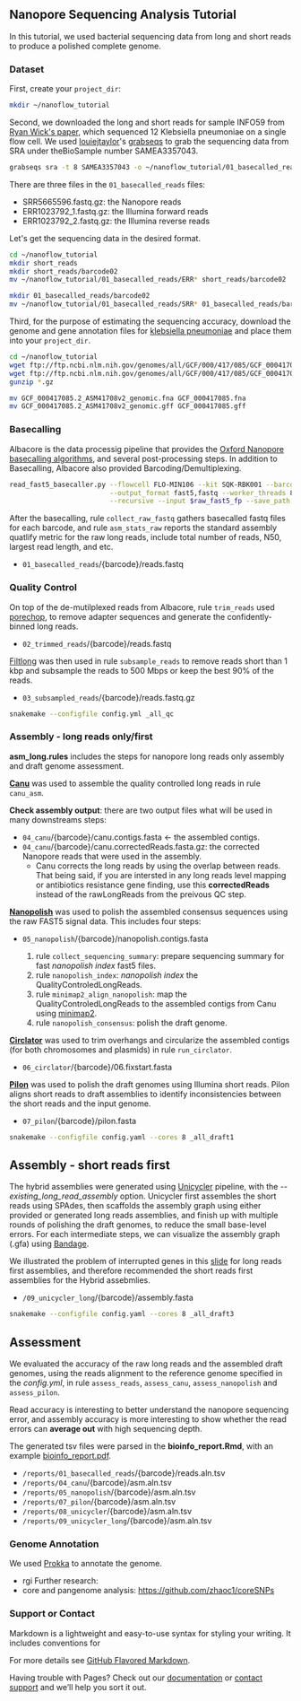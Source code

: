## Nanopore Sequencing Analysis Tutorial

In this tutorial, we used bacterial sequencing data from long and short reads to produce a polished complete genome. 

### Dataset

First, create your `project_dir`:
  ```bash
  mkdir ~/nanoflow_tutorial
  ```
Second, we downloaded the long and short reads for sample INFO59 from [Ryan Wick's paper](https://www.ncbi.nlm.nih.gov/pubmed/29177090), which sequenced 12 Klebsiella pneumoniae on a single flow cell. We used [louiejtaylor](https://github.com/louiejtaylor)'s [grabseqs](https://github.com/louiejtaylor/grabseqs) to grab the sequencing data from SRA under theBioSample number SAMEA3357043.
  ```bash
  grabseqs sra -t 8 SAMEA3357043 -o ~/nanoflow_tutorial/01_basecalled_reads
  ```

There are three files in the `01_basecalled_reads` files:
- SRR5665596.fastq.gz: the Nanopore reads
- ERR1023792_1.fastq.gz: the Illumina forward reads
- ERR1023792_2.fastq.gz: the Illumina reverse reads

Let's get the sequencing data in the desired format.

  ```bash
  cd ~/nanoflow_tutorial
  mkdir short_reads
  mkdir short_reads/barcode02
  mv ~/nanoflow_tutorial/01_basecalled_reads/ERR* short_reads/barcode02
  
  mkdir 01_basecalled_reads/barcode02
  mv ~/nanoflow_tutorial/01_basecalled_reads/SRR* 01_basecalled_reads/barcode02
  ```
  

Third, for the purpose of estimating the sequencing accuracy, download the genome and gene annotation files for [klebsiella pneumoniae](https://www.ncbi.nlm.nih.gov/genome/?term=Klebsiella%20pneumoniae) and place them into your `project_dir`.
  ```bash
  cd ~/nanoflow_tutorial
  wget ftp://ftp.ncbi.nlm.nih.gov/genomes/all/GCF/000/417/085/GCF_000417085.2_ASM41708v2/GCF_000417085.2_ASM41708v2_genomic.fna.gz
  wget ftp://ftp.ncbi.nlm.nih.gov/genomes/all/GCF/000/417/085/GCF_000417085.2_ASM41708v2/GCF_000417085.2_ASM41708v2_genomic.gff.gz
  gunzip *.gz
  
  mv GCF_000417085.2_ASM41708v2_genomic.fna GCF_000417085.fna
  mv GCF_000417085.2_ASM41708v2_genomic.gff GCF_000417085.gff
  ```
  

### Basecalling

Albacore is the data processig pipeline that provides the [Oxford Nanopore basecalling algorithms](https://nanoporetech.com/analyse), and several post-processing steps. In addition to Basecalling, Albacore also provided Barcoding/Demultiplexing. 
  ```bash
  read_fast5_basecaller.py --flowcell FLO-MIN106 --kit SQK-RBK001 --barcoding \
                           --output_format fast5,fastq --worker_threads 8 \
                           --recursive --input $raw_fast5_fp --save_path $basecalled_fast5_fp
  ```

After the basecalling, rule `collect_raw_fastq` gathers basecalled fastq files for each barcode, and rule `asm_stats_raw` reports the standard assembly quatlify metric for the raw long reads, include total number of reads, N50, largest read length, and etc.

- `01_basecalled_reads`/{barcode}/reads.fastq

### Quality Control

On top of the de-mutilplexed reads from Albacore, rule `trim_reads` used [porechop](https://github.com/rrwick/Porechop), to remove adapter sequences and generate the confidently-binned long reads. 
- `02_trimmed_reads`/{barcode}/reads.fastq


[Filtlong](https://github.com/rrwick/Filtlong) was then used in rule `subsample_reads` to remove reads short than 1 kbp and subsample the reads to 500 Mbps or keep the best 90% of the reads.

-  `03_subsampled_reads`/{barcode}/reads.fastq.gz

  ```bash
  snakemake --configfile config.yml _all_qc
  ```

### Assembly - long reads only/first

**asm_long.rules** includes the steps for nanopore long reads only assembly and draft genome assessment.

**[Canu](http://canu.readthedocs.io/en/latest/quick-start.html)** was used to assemble the quality controlled long reads in rule `canu_asm`.

**Check assembly output**: there are two output files what will be used in many downstreams steps:

- `04_canu`/{barcode}/canu.contigs.fasta <- the assembled contigs.
- `04_canu`/{barcode}/canu.correctedReads.fasta.gz: the corrected Nanopore reads that were used in the assembly.
  - Canu corrects the long reads by using the overlap between reads. That being said, if you are intersted in any long reads level mapping or antibiotics resistance gene finding, use this **correctedReads** instead of the rawLongReads from the preivous QC step.
  
  
**[Nanopolish](http://nanopolish.readthedocs.io/en/latest/installation.html#installing-a-particular-release)** was used to polish the assembled consensus sequences using the raw FAST5 signal data. This includes four steps: 

- `05_nanopolish`/{barcode}/nanopolish.contigs.fasta

  1. rule `collect_sequencing_summary`: prepare sequencing summary for fast *nanopolish index* fast5 files.
  2. rule `nanopolish_index`: *nanopolish index* the QualityControledLongReads.
  3. rule  `minimap2_align_nanopolish`: map the QualityControledLongReads to the assembled contigs from Canu using [minimap2](https://github.com/lh3/minimap2).
  4. rule `nanopolish_consensus`: polish the draft genome.
 
 
**[Circlator](https://github.com/sanger-pathogens/circlator/wiki/Brief-instructions)** was used to trim overhangs and circularize the assembled contigs (for both chromosomes and plasmids) in rule `run_circlator`.
-  `06_circlator`/{barcode}/06.fixstart.fasta


**[Pilon](https://github.com/broadinstitute/pilon/wiki)** was used to polish the draft genomes using Illumina short reads. Pilon aligns short reads to draft assemblies to identify inconsistencies between the short reads and the input genome.

- `07_pilon`/{barcode}/pilon.fasta

```bash
snakemake --configfile config.yaml --cores 8 _all_draft1
```


## Assembly - short reads first

The hybrid assemblies were generated using [Unicycler](https://github.com/rrwick/Unicycler) pipeline, with the *--existing_long_read_assembly* option. Unicycler first assembles the short reads using SPAdes, then scaffolds the assembly graph using either provided or generated long reads assemblies, and finish up with multiple rounds of polishing the draft genomes, to reduce the small base-level errors. For each intermediate steps, we can visualize the assembly graph (.gfa) using [Bandage](https://github.com/rrwick/Bandage).


We illustrated the problem of interrupted genes in this [slide](https://github.com/zhaoc1/nanoflow/blob/master/demo_interruptted_genes.pdf) for long reads first assemblies, and therefore recommended the short reads first assemblies for the Hybrid assebmlies.

- `/09_unicycler_long`/{barcode}/assembly.fasta

```bash
snakemake --configfile config.yaml --cores 8 _all_draft3
```

   
   
## Assessment

We evaluated the accuracy of the raw long reads and the assembled draft genomes, using the reads alignment to the reference genome specified in the *config.yml*, in rule `assess_reads`, `assess_canu`, `assess_nanopolish` and `assess_pilon`.

Read accuracy is interesting to better understand the nanopore sequencing error, and assembly accuracy is more interesting to show whether the read errors can **average out** with high sequencing depth.

The generated tsv files were parsed in the **bioinfo_report.Rmd**, with an example [bioinfo_report.pdf](https://github.com/zhaoc1/nanoflow/blob/master/bioinfo_report.pdf). 

- `/reports/01_basecalled_reads`/{barcode}/reads.aln.tsv
- `/reports/04_canu`/{barcode}/asm.aln.tsv
- `/reports/05_nanopolish`/{barcode}/asm.aln.tsv
- `/reports/07_pilon`/{barcode}/asm.aln.tsv
- `/reports/08_unicycler`/{barcode}/asm.aln.tsv
- `/reports/09_unicycler_long`/{barcode}/asm.aln.tsv


### Genome Annotation
We used [Prokka](https://github.com/tseemann/prokka) to annotate the genome.
- rgi
Further research:
- core and pangenome analysis: https://github.com/zhaoc1/coreSNPs


### Support or Contact

Markdown is a lightweight and easy-to-use syntax for styling your writing. It includes conventions for



For more details see [GitHub Flavored Markdown](https://guides.github.com/features/mastering-markdown/).

Having trouble with Pages? Check out our [documentation](https://help.github.com/categories/github-pages-basics/) or [contact support](https://github.com/contact) and we’ll help you sort it out.

